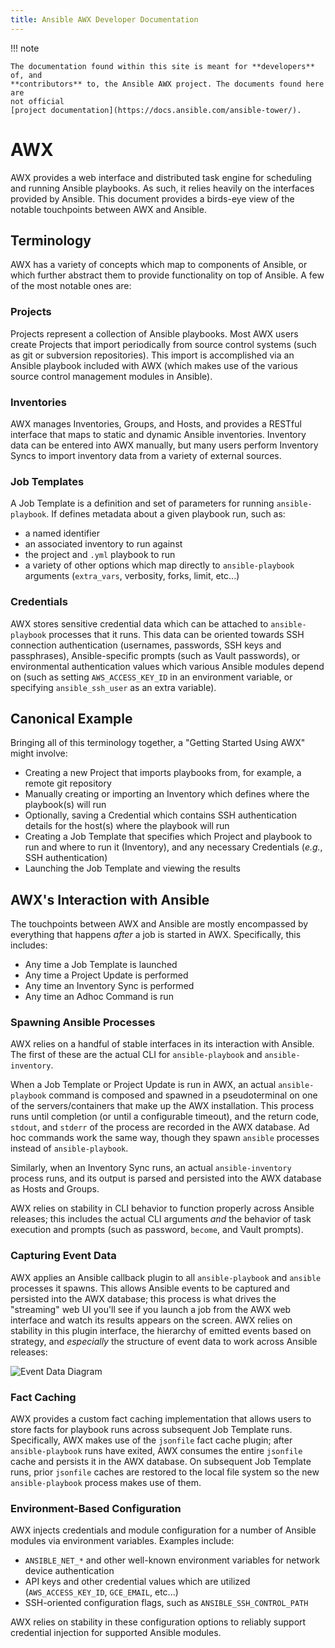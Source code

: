 ```yaml
---
title: Ansible AWX Developer Documentation
---
```

!!! note

    The documentation found within this site is meant for **developers** of, and
    **contributors** to, the Ansible AWX project. The documents found here are
    not official
    [project documentation](https://docs.ansible.com/ansible-tower/).

# AWX

AWX provides a web interface and distributed task engine for scheduling and
running Ansible playbooks.  As such, it relies heavily on the interfaces
provided by Ansible.  This document provides a birds-eye view of the notable
touchpoints between AWX and Ansible.


## Terminology

AWX has a variety of concepts which map to components of Ansible, or
which further abstract them to provide functionality on top of Ansible.  A few
of the most notable ones are:


### Projects

Projects represent a collection of Ansible playbooks.  Most AWX users create
Projects that import periodically from source control systems (such as git
or subversion repositories).  This import is accomplished via an
Ansible playbook included with AWX (which makes use of the various source
control management modules in Ansible).


### Inventories

AWX manages Inventories, Groups, and Hosts, and provides a RESTful interface
that maps to static and dynamic Ansible inventories.  Inventory data can
be entered into AWX manually, but many users perform Inventory Syncs to import
inventory data from a variety of external sources.


### Job Templates

A Job Template is a definition and set of parameters for running
`ansible-playbook`.  If defines metadata about a given playbook run, such as:

* a named identifier
* an associated inventory to run against
* the project and `.yml` playbook to run
* a variety of other options which map directly to `ansible-playbook`
  arguments (`extra_vars`, verbosity, forks, limit, etc...)


### Credentials

AWX stores sensitive credential data which can be attached to `ansible-playbook`
processes that it runs.  This data can be oriented towards SSH connection
authentication (usernames, passwords, SSH keys and passphrases),
Ansible-specific prompts (such as Vault passwords), or environmental
authentication values which various Ansible modules depend on (such as setting
`AWS_ACCESS_KEY_ID` in an environment variable, or specifying
`ansible_ssh_user` as an extra variable).


## Canonical Example

Bringing all of this terminology together, a "Getting Started Using AWX" might
involve:

* Creating a new Project that imports playbooks from, for example, a remote git repository
* Manually creating or importing an Inventory which defines where the playbook(s) will run
* Optionally, saving a Credential which contains SSH authentication details for
  the host(s) where the playbook will run
* Creating a Job Template that specifies which Project and playbook to run and
  where to run it (Inventory), and any necessary Credentials (*e.g.*, SSH
  authentication)
* Launching the Job Template and viewing the results


## AWX's Interaction with Ansible

The touchpoints between AWX and Ansible are mostly encompassed by
everything that happens *after* a job is started in AWX.  Specifically, this
includes:

* Any time a Job Template is launched
* Any time a Project Update is performed
* Any time an Inventory Sync is performed
* Any time an Adhoc Command is run


### Spawning Ansible Processes

AWX relies on a handful of stable interfaces in its interaction with Ansible.
The first of these are the actual CLI for `ansible-playbook` and
`ansible-inventory`.

When a Job Template or Project Update is run in AWX, an actual
`ansible-playbook` command is composed and spawned in a pseudoterminal on one
of the servers/containers that make up the AWX installation.  This process runs
until completion (or until a configurable timeout), and the return code,
`stdout`, and `stderr` of the process are recorded in the AWX database.  Ad hoc
commands work the same way, though they spawn `ansible` processes instead of
`ansible-playbook`.

Similarly, when an Inventory Sync runs, an actual `ansible-inventory` process
runs, and its output is parsed and persisted into the AWX database as Hosts and
Groups.

AWX relies on stability in CLI behavior to function properly across Ansible
releases; this includes the actual CLI arguments _and_ the behavior of task
execution and prompts (such as password, `become`, and Vault prompts).


### Capturing Event Data

AWX applies an Ansible callback plugin to all `ansible-playbook` and `ansible`
processes it spawns.  This allows Ansible events to be captured and persisted
into the AWX database; this process is what drives the "streaming" web UI
you'll see if you launch a job from the AWX web interface and watch its results
appears on the screen.  AWX relies on stability in this plugin interface, the
hierarchy of emitted events based on strategy, and _especially_ the structure
of event data to work across Ansible releases:

![Event Data Diagram](https://user-images.githubusercontent.com/722880/35641610-ae7f1dea-068e-11e8-84fb-0f96043d53e4.png)


### Fact Caching

AWX provides a custom fact caching implementation that allows users to store
facts for playbook runs across subsequent Job Template runs.  Specifically, AWX
makes use of the `jsonfile` fact cache plugin;  after `ansible-playbook` runs
have exited, AWX consumes the entire `jsonfile` cache and persists it in the
AWX database.  On subsequent Job Template runs, prior `jsonfile` caches are
restored to the local file system so the new `ansible-playbook` process makes
use of them.


### Environment-Based Configuration

AWX injects credentials and module configuration for a number of Ansible
modules via environment variables.  Examples include:

* `ANSIBLE_NET_*` and other well-known environment variables for network device authentication
* API keys and other credential values which are utilized
  (`AWS_ACCESS_KEY_ID`, `GCE_EMAIL`, etc...)
* SSH-oriented configuration flags, such as `ANSIBLE_SSH_CONTROL_PATH`

AWX relies on stability in these configuration options to reliably support
credential injection for supported Ansible modules.
